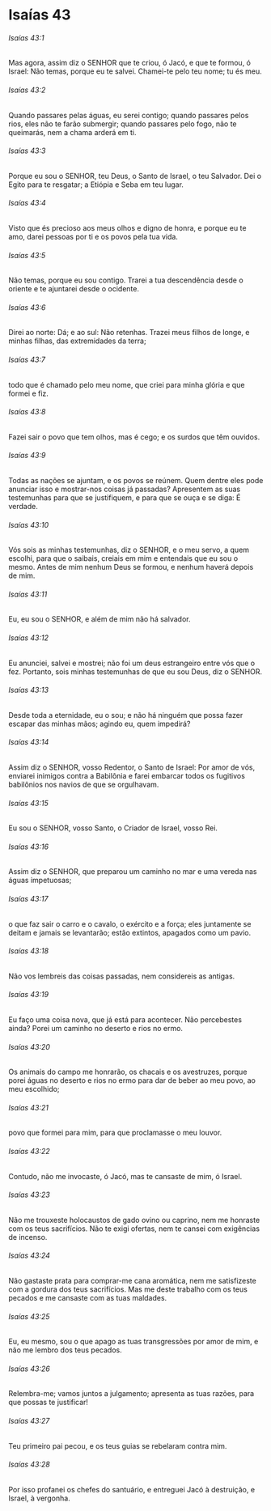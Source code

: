 # Isaías 43

###### Isaías 43:1

Mas agora, assim diz o SENHOR que te criou, ó Jacó, e que te formou, ó Israel: Não temas, porque eu te salvei. Chamei-te pelo teu nome; tu és meu.

###### Isaías 43:2

Quando passares pelas águas, eu serei contigo; quando passares pelos rios, eles não te farão submergir; quando passares pelo fogo, não te queimarás, nem a chama arderá em ti.

###### Isaías 43:3

Porque eu sou o SENHOR, teu Deus, o Santo de Israel, o teu Salvador. Dei o Egito para te resgatar; a Etiópia e Seba em teu lugar.

###### Isaías 43:4

Visto que és precioso aos meus olhos e digno de honra, e porque eu te amo, darei pessoas por ti e os povos pela tua vida.

###### Isaías 43:5

Não temas, porque eu sou contigo. Trarei a tua descendência desde o oriente e te ajuntarei desde o ocidente.

###### Isaías 43:6

Direi ao norte: Dá; e ao sul: Não retenhas. Trazei meus filhos de longe, e minhas filhas, das extremidades da terra;

###### Isaías 43:7

todo que é chamado pelo meu nome, que criei para minha glória e que formei e fiz.

###### Isaías 43:8

Fazei sair o povo que tem olhos, mas é cego; e os surdos que têm ouvidos.

###### Isaías 43:9

Todas as nações se ajuntam, e os povos se reúnem. Quem dentre eles pode anunciar isso e mostrar-nos coisas já passadas? Apresentem as suas testemunhas para que se justifiquem, e para que se ouça e se diga: É verdade.

###### Isaías 43:10

Vós sois as minhas testemunhas, diz o SENHOR, e o meu servo, a quem escolhi, para que o saibais, creiais em mim e entendais que eu sou o mesmo. Antes de mim nenhum Deus se formou, e nenhum haverá depois de mim.

###### Isaías 43:11

Eu, eu sou o SENHOR, e além de mim não há salvador.

###### Isaías 43:12

Eu anunciei, salvei e mostrei; não foi um deus estrangeiro entre vós que o fez. Portanto, sois minhas testemunhas de que eu sou Deus, diz o SENHOR.

###### Isaías 43:13

Desde toda a eternidade, eu o sou; e não há ninguém que possa fazer escapar das minhas mãos; agindo eu, quem impedirá?

###### Isaías 43:14

Assim diz o SENHOR, vosso Redentor, o Santo de Israel: Por amor de vós, enviarei inimigos contra a Babilônia e farei embarcar todos os fugitivos babilônios nos navios de que se orgulhavam.

###### Isaías 43:15

Eu sou o SENHOR, vosso Santo, o Criador de Israel, vosso Rei.

###### Isaías 43:16

Assim diz o SENHOR, que preparou um caminho no mar e uma vereda nas águas impetuosas;

###### Isaías 43:17

o que faz sair o carro e o cavalo, o exército e a força; eles juntamente se deitam e jamais se levantarão; estão extintos, apagados como um pavio.

###### Isaías 43:18

Não vos lembreis das coisas passadas, nem considereis as antigas.

###### Isaías 43:19

Eu faço uma coisa nova, que já está para acontecer. Não percebestes ainda? Porei um caminho no deserto e rios no ermo.

###### Isaías 43:20

Os animais do campo me honrarão, os chacais e os avestruzes, porque porei águas no deserto e rios no ermo para dar de beber ao meu povo, ao meu escolhido;

###### Isaías 43:21

povo que formei para mim, para que proclamasse o meu louvor.

###### Isaías 43:22

Contudo, não me invocaste, ó Jacó, mas te cansaste de mim, ó Israel.

###### Isaías 43:23

Não me trouxeste holocaustos de gado ovino ou caprino, nem me honraste com os teus sacrifícios. Não te exigi ofertas, nem te cansei com exigências de incenso.

###### Isaías 43:24

Não gastaste prata para comprar-me cana aromática, nem me satisfizeste com a gordura dos teus sacrifícios. Mas me deste trabalho com os teus pecados e me cansaste com as tuas maldades.

###### Isaías 43:25

Eu, eu mesmo, sou o que apago as tuas transgressões por amor de mim, e não me lembro dos teus pecados.

###### Isaías 43:26

Relembra-me; vamos juntos a julgamento; apresenta as tuas razões, para que possas te justificar!

###### Isaías 43:27

Teu primeiro pai pecou, e os teus guias se rebelaram contra mim.

###### Isaías 43:28

Por isso profanei os chefes do santuário, e entreguei Jacó à destruição, e Israel, à vergonha.

